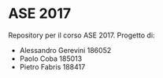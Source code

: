 # ASE 2017
Repository per il corso ASE 2017.
Progetto di:
- Alessandro Gerevini  	186052
- Paolo Coba		185013
- Pietro Fabris   188417
